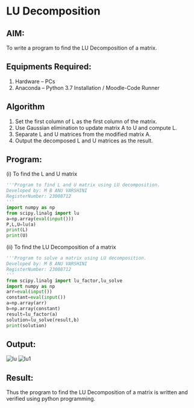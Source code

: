 # LU Decomposition 

## AIM:
To write a program to find the LU Decomposition of a matrix.

## Equipments Required:
1. Hardware – PCs
2. Anaconda – Python 3.7 Installation / Moodle-Code Runner

## Algorithm
1. Set the first column of L as the first column of the matrix.
2. Use Gaussian elimination to update matrix A to U and compute L.
3. Separate L and U matrices from the modified matrix A. 
4.  Output the decomposed L and U matrices as the result.

## Program:
(i) To find the L and U matrix
```PYTHON
'''Program to find L and U matrix using LU decomposition.
Developed by: M B ANU VARSHINI
RegisterNumber: 23008712
'''
import numpy as np
from scipy.linalg import lu
a=np.array(eval(input()))
P,L,U=lu(a)
print(L)
print(U)
```
(ii) To find the LU Decomposition of a matrix
```PYTHON
'''Program to solve a matrix using LU decomposition.
Developed by: M B ANU VARSHINI
RegisterNumber: 23008712
'''
from scipy.linalg import lu_factor,lu_solve
import numpy as np
arr=eval(input())
constant=eval(input())
a=np.array(arr)
b=np.array(constant)
result=lu_factor(a)
solution=lu_solve(result,b)
print(solution)
```

## Output:
![lu](https://github.com/anu-varshini11/LU-Decomposition/assets/138969827/54ca120e-99ca-40c5-a83b-1a55ad068d95)
![lu1](https://github.com/anu-varshini11/LU-Decomposition/assets/138969827/1a46c124-9d10-4adb-9231-7d1c105b7fdf)

## Result:
Thus the program to find the LU Decomposition of a matrix is written and verified using python programming.

